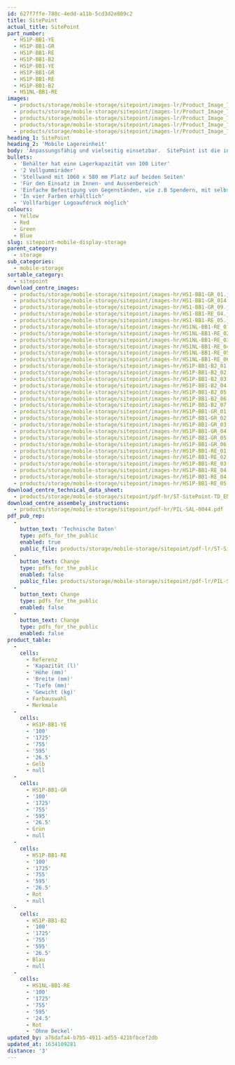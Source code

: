 ```yaml
---
id: 627f7ffe-780c-4edd-a11b-5cd3d2e809c2
title: SitePoint
actual_title: SitePoint
part_number:
  - HS1P-BB1-YE
  - HS1P-BB1-GR
  - HS1P-BB1-RE
  - HS1P-BB1-B2
  - HS1P-BB1-YE
  - HS1P-BB1-GR
  - HS1P-BB1-RE
  - HS1P-BB1-B2
  - HS1NL-BB1-RE
images:
  - products/storage/mobile-storage/sitepoint/images-lr/Product_Image_776x776_(518x518_focus_area)-HS1P-BB1-YE_01.jpg
  - products/storage/mobile-storage/sitepoint/images-lr/Product_Image_776x776_(518x518_focus_area)-HS1P-BB1-YE_02.jpg
  - products/storage/mobile-storage/sitepoint/images-lr/Product_Image_776x776_(518x518_focus_area)-HS1P-BB1-YE_03.jpg
  - products/storage/mobile-storage/sitepoint/images-lr/Product_Image_776x776_(518x518_focus_area)-HS1P-BB1-RE_01.jpg
  - products/storage/mobile-storage/sitepoint/images-lr/Product_Image_776x776_(518x518_focus_area)-HS1P-BB1-GR_01.jpg
heading_1: SitePoint
heading_2: 'Mobile Lagereinheit'
body: 'Anpassungsfähig und vielseitig einsetzbar.  SitePoint ist die individuell anpassbare Lösung für die gleichzeitige Austellung und Lagerung von Schildern, persönlichen Schutzausrüstung, Waschmitteln usw.'
bullets:
  - 'Behälter hat eine Lagerkapazität von 100 Liter'
  - '2 Vollgummiräder'
  - 'Stellwand mit 1060 x 580 mm Platz auf beiden Seiten'
  - 'Für den Einsatz im Innen- und Aussenbereich'
  - 'Einfache Befestigung von Gegenständen, wie z.B Spendern, mit selbstschneidenden Schrauben oder Bolzen (nicht enthalten)'
  - 'In vier Farben erhältlich'
  - 'Vollfarbiger Logoaufdruck möglich'
colours:
  - Yellow
  - Red
  - Green
  - Blue
slug: sitepoint-mobile-display-storage
parent_category:
  - storage
sub_categories:
  - mobile-storage
sortable_category:
  - sitepoint
download_centre_images:
  - products/storage/mobile-storage/sitepoint/images-hr/HS1-BB1-GR_01.jpg
  - products/storage/mobile-storage/sitepoint/images-hr/HS1-BB1-GR_014.jpg
  - products/storage/mobile-storage/sitepoint/images-hr/HS1-BB1-GR_09.jpg
  - products/storage/mobile-storage/sitepoint/images-hr/HS1-BB1-RE_04.jpg
  - products/storage/mobile-storage/sitepoint/images-hr/HS1-BB1-RE_05.jpg
  - products/storage/mobile-storage/sitepoint/images-hr/HS1NL-BB1-RE_01.jpg
  - products/storage/mobile-storage/sitepoint/images-hr/HS1NL-BB1-RE_02.jpg
  - products/storage/mobile-storage/sitepoint/images-hr/HS1NL-BB1-RE_03.jpg
  - products/storage/mobile-storage/sitepoint/images-hr/HS1NL-BB1-RE_04.jpg
  - products/storage/mobile-storage/sitepoint/images-hr/HS1NL-BB1-RE_05.jpg
  - products/storage/mobile-storage/sitepoint/images-hr/HS1NL-BB1-RE_06.jpg
  - products/storage/mobile-storage/sitepoint/images-hr/HS1P-BB1-B2_01.jpg
  - products/storage/mobile-storage/sitepoint/images-hr/HS1P-BB1-B2_02.jpg
  - products/storage/mobile-storage/sitepoint/images-hr/HS1P-BB1-B2_03.jpg
  - products/storage/mobile-storage/sitepoint/images-hr/HS1P-BB1-B2_04.jpg
  - products/storage/mobile-storage/sitepoint/images-hr/HS1P-BB1-B2_05.jpg
  - products/storage/mobile-storage/sitepoint/images-hr/HS1P-BB1-B2_06.jpg
  - products/storage/mobile-storage/sitepoint/images-hr/HS1P-BB1-B2_07.jpg
  - products/storage/mobile-storage/sitepoint/images-hr/HS1P-BB1-GR_01.jpg
  - products/storage/mobile-storage/sitepoint/images-hr/HS1P-BB1-GR_02.jpg
  - products/storage/mobile-storage/sitepoint/images-hr/HS1P-BB1-GR_03.jpg
  - products/storage/mobile-storage/sitepoint/images-hr/HS1P-BB1-GR_04.jpg
  - products/storage/mobile-storage/sitepoint/images-hr/HS1P-BB1-GR_05.jpg
  - products/storage/mobile-storage/sitepoint/images-hr/HS1P-BB1-GR_06.jpg
  - products/storage/mobile-storage/sitepoint/images-hr/HS1P-BB1-RE_01.jpg
  - products/storage/mobile-storage/sitepoint/images-hr/HS1P-BB1-RE_02.jpg
  - products/storage/mobile-storage/sitepoint/images-hr/HS1P-BB1-RE_03.jpg
  - products/storage/mobile-storage/sitepoint/images-hr/HS1P-BB1-RE_04-(1).jpg
  - products/storage/mobile-storage/sitepoint/images-hr/HS1P-BB1-RE_04.jpg
  - products/storage/mobile-storage/sitepoint/images-hr/HS1P-BB1-RE_05.jpg
download_centre_technical_data_sheet:
  - products/storage/mobile-storage/sitepoint/pdf-hr/ST-SitePoint-TD_EN.pdf
download_centre_assembely_instructions:
  - products/storage/mobile-storage/sitepoint/pdf-hr/PIL-SAL-0044.pdf
pdf_pub_rep:
  -
    button_text: 'Technische Daten'
    type: pdfs_for_the_public
    enabled: true
    public_file: products/storage/mobile-storage/sitepoint/pdf-lr/ST-SitePoint-TD_DE.pdf
  -
    button_text: Change
    type: pdfs_for_the_public
    enabled: false
    public_file: products/storage/mobile-storage/sitepoint/pdf-lr/PIL-SAL-0044.pdf
  -
    button_text: Change
    type: pdfs_for_the_public
    enabled: false
  -
    button_text: Change
    type: pdfs_for_the_public
    enabled: false
product_table:
  -
    cells:
      - Referenz
      - 'Kapazität (l)'
      - 'Höhe (mm)'
      - 'Breite (mm)'
      - 'Tiefe (mm)'
      - 'Gewicht (kg)'
      - Farbauswahl
      - Merkmale
  -
    cells:
      - HS1P-BB1-YE
      - '100'
      - '1725'
      - '755'
      - '595'
      - '26.5'
      - Gelb
      - null
  -
    cells:
      - HS1P-BB1-GR
      - '100'
      - '1725'
      - '755'
      - '595'
      - '26.5'
      - Grün
      - null
  -
    cells:
      - HS1P-BB1-RE
      - '100'
      - '1725'
      - '755'
      - '595'
      - '26.5'
      - Rot
      - null
  -
    cells:
      - HS1P-BB1-B2
      - '100'
      - '1725'
      - '755'
      - '595'
      - '26.5'
      - Blau
      - null
  -
    cells:
      - HS1NL-BB1-RE
      - '100'
      - '1725'
      - '755'
      - '595'
      - '24.5'
      - Rot
      - 'Ohne Deckel'
updated_by: a76dafa4-b7b5-4911-ad55-421bfbcef2db
updated_at: 1634109281
distance: '3'
---
```

